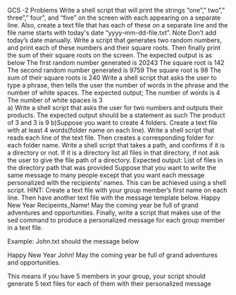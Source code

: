 GCS -2 Problems
Write a shell script that will print the strings “one”,” two”,” three”,” four”, and “five” on the screen with each appearing on a separate line. Also, create a text file that has each of these on a separate line and the file name starts with today's date “yyyy-mm-dd-file.txt”. Note Don’t add today’s date manually.
Write a script that generates two random numbers, and print each of these numbers and their square roots. Then finally print the sum of their square roots on the screen.  The expected output is as below
The first random number generated is 20243
The square root is 142
The second random number generated is 9759
The square root is 98
The sum of their square roots is 240
Write a shell script that asks the user to type a phrase, then tells the user the number of words in the phrase and the number of white spaces. The expected output;
The number of words is 4
The number of white spaces is 3  
a) Write a shell script that asks the user for two numbers and outputs their products. The expected output should be a statement as such 
The product of 3 and 3 is 9
b)Suppose you want to create 4 folders. Create a text file with at least 4 words(folder name on each line). Write a shell script that reads each line of the text file. Then creates a corresponding folder for each folder name.
Write a shell script that takes a path, and confirms if it is a directory or not. If it is a directory list all files in that directory, if not ask the user to give the file path of a directory.  Expected output: List of files in the directory path that was provided
Suppose that you want to write the same message to many people except that you want each message personalized with the recipients’ names. This can be achieved using a shell script. 
HINT:
Create a text file with your group member’s first name on each line.
Then have another text file with the message template below.
Happy New Year Recipeints_Name!
May the coming year be full of grand adventures and opportunities.
Finally, write a script that makes use of the sed command to produce a personalized message for each group member in a text file.

Example:
John.txt should the message below

Happy New Year John!
May the coming year be full of grand adventures and opportunities.

This means if you have 5 members in your group, your script should generate 5 text files for each of them with their personalized message
